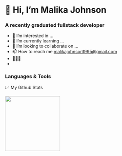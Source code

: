 # 👋 Hi, I’m Malika Johnson
### A recently graduated fullstack developer 

- 👀 I’m interested in ...
- 🌱 I’m currently learning ...
- 💞️ I’m looking to collaborate on ...
- 📫 How to reach me malikajohnson1995@gmail.com
- 👩🏽‍💻
-

<!---
MalikaJohnson/MalikaJohnson is a ✨ special ✨ repository because its `README.md` (this file) appears on your GitHub profile.
You can click the Preview link to take a look at your changes.

--->
### Languages & Tools 


 

:chart_with_upwards_trend: My Github Stats 

<img height="180em" src="https://github-readme-stats.vercel.app/api?username=MalikaJohnson&show_icons=true&hide_border=true&&count_private=true&include_all_commits=true" />
